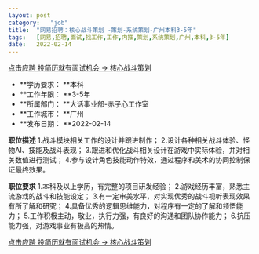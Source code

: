```yaml
---
layout:	post
category:	"job"
title:	"网易招聘：核心战斗策划 -策划-系统策划-广州本科3-5年"
tags:	[网易,招聘,面试,找工作,工作,内推,策划,系统策划,广州,本科,3-5年]
date:	2022-02-14
---
```


[点击应聘 投简历就有面试机会 -> 核心战斗策划 ](http://mobile.bole.netease.com/bole/boleDetail?id=25334&employeeId=346f03c3cda5f04c&key=all)



- **学历要求： **本科
- **工作年限： **3-5年
- **所属部门： **大话事业部-赤子心工作室
- **工作城市： **广州
- **发布日期： **2022-02-14



**职位描述**
1.战斗模块相关工作的设计并跟进制作；
2.设计各种相关战斗体验、怪物AI、技能及战斗表现；
3.跟进和优化战斗相关设计在游戏中实际体验，并对相关数值进行测试；
4.参与设计角色技能动作特效，通过程序和美术的协同控制保证最终效果。



**职位要求**
1.本科及以上学历，有完整的项目研发经验；
2.游戏经历丰富，熟悉主流游戏的战斗和技能设定；
3.有一定审美水平，对实现优秀的战斗视听表现效果有所了解和研究；
4.具备优秀的逻辑思维能力，对程序有一定的了解和领悟能力；
5.工作积极主动，敬业，执行力强，有良好的沟通和团队协作能力；
6.抗压能力强，对游戏事业有极高的热情。



[点击应聘 投简历就有面试机会 -> 核心战斗策划 ](http://mobile.bole.netease.com/bole/boleDetail?id=25334&employeeId=346f03c3cda5f04c&key=all)